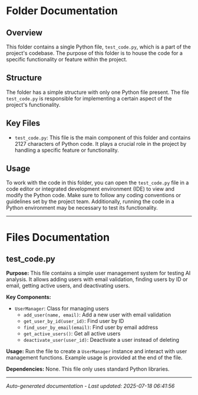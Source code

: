 # Folder Documentation

## Overview
This folder contains a single Python file, `test_code.py`, which is a part of the project's codebase. The purpose of this folder is to house the code for a specific functionality or feature within the project.

## Structure
The folder has a simple structure with only one Python file present. The file `test_code.py` is responsible for implementing a certain aspect of the project's functionality.

## Key Files
- `test_code.py`: This file is the main component of this folder and contains 2127 characters of Python code. It plays a crucial role in the project by handling a specific feature or functionality.

## Usage
To work with the code in this folder, you can open the `test_code.py` file in a code editor or integrated development environment (IDE) to view and modify the Python code. Make sure to follow any coding conventions or guidelines set by the project team. Additionally, running the code in a Python environment may be necessary to test its functionality.

---

# Files Documentation

## test_code.py

**Purpose:** This file contains a simple user management system for testing AI analysis. It allows adding users with email validation, finding users by ID or email, getting active users, and deactivating users.

**Key Components:**
- `UserManager`: Class for managing users
  - `add_user(name, email)`: Add a new user with email validation
  - `get_user_by_id(user_id)`: Find user by ID
  - `find_user_by_email(email)`: Find user by email address
  - `get_active_users()`: Get all active users
  - `deactivate_user(user_id)`: Deactivate a user instead of deleting

**Usage:** Run the file to create a `UserManager` instance and interact with user management functions. Example usage is provided at the end of the file.

**Dependencies:** None. This file only uses standard Python libraries.

---
*Auto-generated documentation - Last updated: 2025-07-18 06:41:56*
